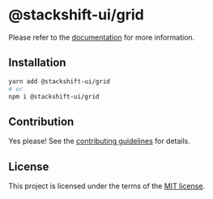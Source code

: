 # @stackshift-ui/grid



Please refer to the [documentation](https://stackshift-ui.webriq.com/docs/components/grid) for more information.

## Installation

```sh
yarn add @stackshift-ui/grid
# or
npm i @stackshift-ui/grid
```

## Contribution

Yes please! See the
[contributing guidelines](https://github.com/stackshift-ui/components/master/CONTRIBUTING.md)
for details.

## License

This project is licensed under the terms of the
[MIT license](https://github.com/stackshift-ui/components/master/LICENSE).
